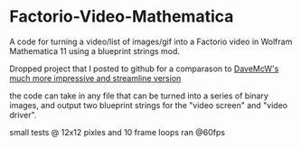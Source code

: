 # Factorio-Video-Mathematica
A code for turning a video/list of images/gif into a Factorio video in Wolfram Mathematica 11 using a blueprint strings mod.

Dropped project that I posted to github for a comparason to [DaveMcW's much more impressive and streamline version](https://github.com/DaveMcW/factorio-movie-maker)

the code can take in any file that can be turned into a series of binary images, and output two blueprint strings for the "video screen" and "video driver".

small tests @ 12x12 pixles and 10 frame loops ran @60fps
